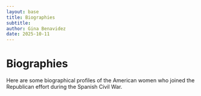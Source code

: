```yaml
---
layout: base
title: Biographies
subtitle: 
author: Gina Benavidez
date: 2025-10-11
---
```


# Biographies
Here are some biographical profiles of the American women who joined the Republican effort during the Spanish Civil War.

